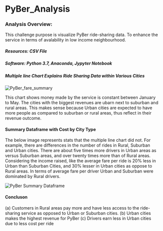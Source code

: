 # PyBer_Analysis

### Analysis Overview:
This challenge purpose is visualize PyBer ride-sharing data. To enhance the service in terms of avalability in low income neighbourhood. 

##### Resources: CSV File 

##### Software: Python 3.7, Anaconda, Jypyter Notebook 

##### Multiple line Chart Explains Ride Sharing Data within Various Cities

![PyBer_fare_summary](https://user-images.githubusercontent.com/106555873/177556519-e76936bb-faf3-4981-9ba2-03ae9049481a.png)

This chart shows money made by the service is constant between January to May. The cities with the biggest revenues are ubarn next to suburban and rural areas. This makes sense because Urban cities are expected to have more people as compared to suburban or rural areas, thus reflect in their revenue outcome. 

#### Summary Dataframe with Cost by City Type 

The below image represents stats that the multiple line chart did not. For example, there are differences in the number of rides in Rural, Suburban and Urban cities. There are about five times more drivers in Urban areas as versus Suburban areas, and over twenty times more than of Rural areas. Considering the income raised, like the average fare per ride is 20% less in Urban than Suburban Cities, and 30% lesser in Urban cities as oppose to Rural areas. In terms of average fare per driver Urban and Suburban were dominated by Rural drivers. 

![PyBer Summary Dataframe](https://user-images.githubusercontent.com/106555873/177564522-ef37828a-f346-4791-990c-cb92aa5881c8.png)


#### Concluson

(a) Customers in Rural areas pay more and have less access to the ride-sharing service as opposed to Urban or Suburban cities. 
(b) Urban cities makes the highest revenue for PyBer 
(c) Drivers earn less in Urban cities due to less cost per ride
